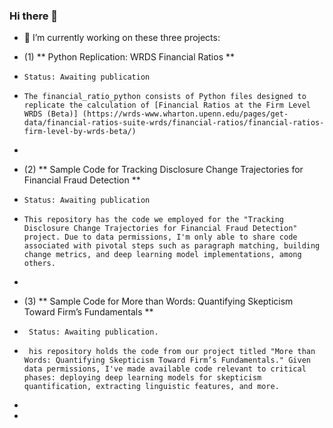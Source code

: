 ### Hi there 👋
- 🔭 I’m currently working on these three projects:
- (1) ** Python Replication: WRDS Financial Ratios **
-     Status: Awaiting publication
-     The financial_ratio_python consists of Python files designed to replicate the calculation of [Financial Ratios at the Firm Level WRDS (Beta)] (https://wrds-www.wharton.upenn.edu/pages/get-data/financial-ratios-suite-wrds/financial-ratios/financial-ratios-firm-level-by-wrds-beta/)
- 
- (2) ** Sample Code for Tracking Disclosure Change Trajectories for Financial Fraud Detection **
-     Status: Awaiting publication
-     This repository has the code we employed for the "Tracking Disclosure Change Trajectories for Financial Fraud Detection" project. Due to data permissions, I'm only able to share code associated with pivotal steps such as paragraph matching, building change metrics, and deep learning model implementations, among others.
- 
- (3) ** Sample Code for  More than Words: Quantifying Skepticism Toward Firm’s Fundamentals **
-      Status: Awaiting publication. 
-      his repository holds the code from our project titled "More than Words: Quantifying Skepticism Toward Firm’s Fundamentals." Given data permissions, I've made available code relevant to critical phases: deploying deep learning models for skepticism quantification, extracting linguistic features, and more.
-



- <!--
**jhuang2023/jhuang2023** is a ✨ _special_ ✨ repository because its `README.md` (this file) appears on your GitHub profile.

Here are some ideas to get you started:

- 🔭 I’m currently working on ...
- 🌱 I’m currently learning ...
- 👯 I’m looking to collaborate on ...
- 🤔 I’m looking for help with ...
- 💬 Ask me about ...
- 📫 How to reach me: ...
- 😄 Pronouns: ...
- ⚡ Fun fact: ...
-->
